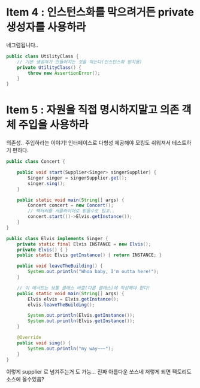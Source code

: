 # Item 4 : 인스턴스화를 막으려거든 private 생성자를 사용하라

네그럼됩니다..

```java
public class UtilityClass {
	// 기본 생성자가 만들어지는 것을 막는다(인스턴스화 방지용)
	private UtilityClass() {
		throw new AssertionError();
	}
}
```

# Item 5 : 자원을 직접 명시하지말고 의존 객체 주입을 사용하라

의존성.. 주입하라는 이야기!
인터페이스로 다형성 제공해야 모킹도 쉬워져서 테스트하기 편하다.

```java
public class Concert {

    public void start(Supplier<Singer> singerSupplier) {
        Singer singer = singerSupplier.get();
        singer.sing();
    }

    public static void main(String[] args) {
        Concert concert = new Concert();
        // 팩터리를 서플라이어로 받을수도 있고..
        concert.start(()->Elvis.getInstance());
    }
}

public class Elvis implements Singer {
    private static final Elvis INSTANCE = new Elvis();
    private Elvis() { }
    public static Elvis getInstance() { return INSTANCE; }

    public void leaveTheBuilding() {
        System.out.println("Whoa baby, I'm outta here!");
    }

    // 이 메서드는 보통 클래스 바깥(다른 클래스)에 작성해야 한다!
    public static void main(String[] args) {
        Elvis elvis = Elvis.getInstance();
        elvis.leaveTheBuilding();

        System.out.println(Elvis.getInstance());
        System.out.println(Elvis.getInstance());
    }

    @Override
    public void sing() {
        System.out.println("my way~~~");
    }
}
```

이렇게 supplier 로 넘겨주는거 도 가능... 진짜 아름다운 쏘스네
저렇게 되면 팩토리도 소스에 올수있음?
